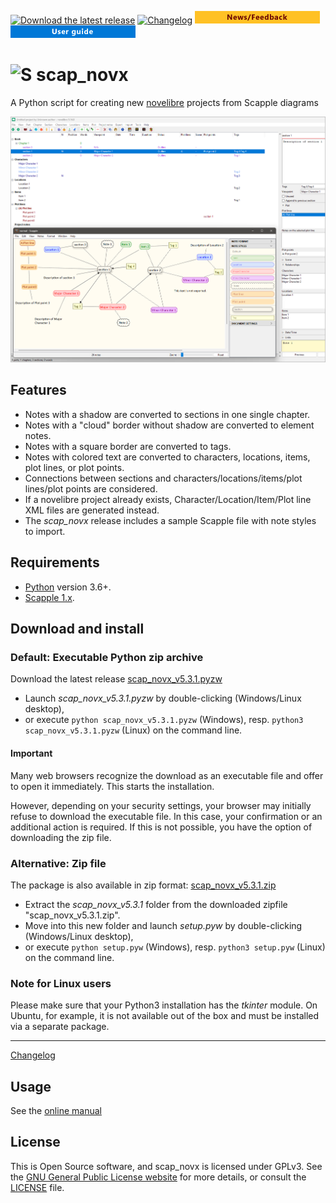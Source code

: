 [![Download the latest release](docs/img/download-button.png)](https://raw.githubusercontent.com/peter88213/scap_novx/main/dist/scap_novx_v5.3.1.pyzw)
[![Changelog](docs/img/changelog-button.png)](docs/changelog.md)
[![News/Feedback](docs/img/news-button.png)](https://github.com/peter88213/novelibre/discussions)
[![User guide](docs/img/help-button.png)](https://peter88213.github.io/scap_novx/help/)

# ![S](icons/sLogo32.png) scap_novx

A Python script for creating new [novelibre](https://github.com/peter88213/novelibre/) projects from Scapple diagrams 

![Screenshot: Example](docs/Screenshots/screen01.png)

## Features

- Notes with a shadow are converted to sections in one single chapter.
- Notes with a "cloud" border without shadow are converted to element notes.
- Notes with a square border are converted to tags.
- Notes with colored text are converted to characters, locations, items, plot lines, or plot points.
- Connections between sections and characters/locations/items/plot lines/plot points are considered.
- If a novelibre project already exists, Character/Location/Item/Plot line XML files are generated instead.
- The *scap_novx* release includes a sample Scapple file with note styles to import.

 
## Requirements

- [Python](https://www.python.org/) version 3.6+.
- [Scapple 1.x](https://www.literatureandlatte.com/scapple/overview).


## Download and install

### Default: Executable Python zip archive

Download the latest release [scap_novx_v5.3.1.pyzw](https://github.com/peter88213/scap_novx/raw/main/dist/scap_novx_v5.3.1.pyzw)

- Launch *scap_novx_v5.3.1.pyzw* by double-clicking (Windows/Linux desktop),
- or execute `python scap_novx_v5.3.1.pyzw` (Windows), resp. `python3 scap_novx_v5.3.1.pyzw` (Linux) on the command line.

#### Important

Many web browsers recognize the download as an executable file and offer to open it immediately. 
This starts the installation.

However, depending on your security settings, your browser may 
initially  refuse  to download the executable file. 
In this case, your confirmation or an additional action is required. 
If this is not possible, you have the option of downloading 
the zip file. 


### Alternative: Zip file

The package is also available in zip format: [scap_novx_v5.3.1.zip](https://github.com/peter88213/scap_novx/raw/main/dist/scap_novx_v5.3.1.zip)

- Extract the *scap_novx_v5.3.1* folder from the downloaded zipfile "scap_novx_v5.3.1.zip".
- Move into this new folder and launch *setup.pyw* by double-clicking (Windows/Linux desktop), 
- or execute `python setup.pyw` (Windows), resp. `python3 setup.pyw` (Linux) on the command line.

### Note for Linux users

Please make sure that your Python3 installation has the *tkinter* module. On Ubuntu, for example, it is not available out of the box and must be installed via a separate package. 

------------------------------------------------------------------

[Changelog](docs/changelog.md)

## Usage

See the [online manual](https://peter88213.github.io/scap_novx/help/)

## License

This is Open Source software, and scap_novx is licensed under GPLv3. See the
[GNU General Public License website](https://www.gnu.org/licenses/gpl-3.0.en.html) for more
details, or consult the [LICENSE](https://github.com/peter88213/scap_novx/blob/main/LICENSE) file.


 




